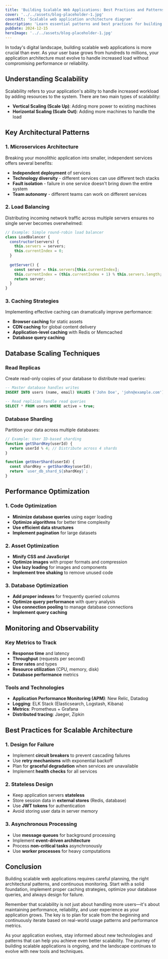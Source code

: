 ```yaml
---
title: 'Building Scalable Web Applications: Best Practices and Patterns'
cover: '../../assets/blog-placeholder-1.jpg'
coverAlt: 'Scalable web application architecture diagram'
description: 'Learn essential patterns and best practices for building web applications that can scale to millions of users'
pubDate: 2024-12-15
heroImage: '../../assets/blog-placeholder-1.jpg'
---
```


In today's digital landscape, building scalable web applications is more crucial than ever. As your user base grows from hundreds to millions, your application architecture must evolve to handle increased load without compromising performance or reliability.

## Understanding Scalability

Scalability refers to your application's ability to handle increased workload by adding resources to the system. There are two main types of scalability:

- **Vertical Scaling (Scale Up)**: Adding more power to existing machines
- **Horizontal Scaling (Scale Out)**: Adding more machines to handle the load

## Key Architectural Patterns

### 1. Microservices Architecture

Breaking your monolithic application into smaller, independent services offers several benefits:

- **Independent deployment** of services
- **Technology diversity** - different services can use different tech stacks
- **Fault isolation** - failure in one service doesn't bring down the entire system
- **Team autonomy** - different teams can work on different services

### 2. Load Balancing

Distributing incoming network traffic across multiple servers ensures no single server becomes overwhelmed:

```javascript
// Example: Simple round-robin load balancer
class LoadBalancer {
  constructor(servers) {
    this.servers = servers;
    this.currentIndex = 0;
  }
  
  getServer() {
    const server = this.servers[this.currentIndex];
    this.currentIndex = (this.currentIndex + 1) % this.servers.length;
    return server;
  }
}
```

### 3. Caching Strategies

Implementing effective caching can dramatically improve performance:

- **Browser caching** for static assets
- **CDN caching** for global content delivery
- **Application-level caching** with Redis or Memcached
- **Database query caching**

## Database Scaling Techniques

### Read Replicas

Create read-only copies of your database to distribute read queries:

```sql
-- Master database handles writes
INSERT INTO users (name, email) VALUES ('John Doe', 'john@example.com');

-- Read replicas handle read queries
SELECT * FROM users WHERE active = true;
```

### Database Sharding

Partition your data across multiple databases:

```javascript
// Example: User ID-based sharding
function getShardKey(userId) {
  return userId % 4; // Distribute across 4 shards
}

function getUserShard(userId) {
  const shardKey = getShardKey(userId);
  return `user_db_shard_${shardKey}`;
}
```

## Performance Optimization

### 1. Code Optimization

- **Minimize database queries** using eager loading
- **Optimize algorithms** for better time complexity
- **Use efficient data structures**
- **Implement pagination** for large datasets

### 2. Asset Optimization

- **Minify CSS and JavaScript**
- **Optimize images** with proper formats and compression
- **Use lazy loading** for images and components
- **Implement tree shaking** to remove unused code

### 3. Database Optimization

- **Add proper indexes** for frequently queried columns
- **Optimize query performance** with query analysis
- **Use connection pooling** to manage database connections
- **Implement query caching**

## Monitoring and Observability

### Key Metrics to Track

- **Response time** and latency
- **Throughput** (requests per second)
- **Error rates** and types
- **Resource utilization** (CPU, memory, disk)
- **Database performance** metrics

### Tools and Technologies

- **Application Performance Monitoring (APM)**: New Relic, Datadog
- **Logging**: ELK Stack (Elasticsearch, Logstash, Kibana)
- **Metrics**: Prometheus + Grafana
- **Distributed tracing**: Jaeger, Zipkin

## Best Practices for Scalable Architecture

### 1. Design for Failure

- Implement **circuit breakers** to prevent cascading failures
- Use **retry mechanisms** with exponential backoff
- Plan for **graceful degradation** when services are unavailable
- Implement **health checks** for all services

### 2. Stateless Design

- Keep application servers **stateless**
- Store session data in **external stores** (Redis, database)
- Use **JWT tokens** for authentication
- Avoid storing user data in server memory

### 3. Asynchronous Processing

- Use **message queues** for background processing
- Implement **event-driven architecture**
- Process **non-critical tasks** asynchronously
- Use **worker processes** for heavy computations

## Conclusion

Building scalable web applications requires careful planning, the right architectural patterns, and continuous monitoring. Start with a solid foundation, implement proper caching strategies, optimize your database queries, and always design for failure.

Remember that scalability is not just about handling more users—it's about maintaining performance, reliability, and user experience as your application grows. The key is to plan for scale from the beginning and continuously iterate based on real-world usage patterns and performance metrics.

As your application evolves, stay informed about new technologies and patterns that can help you achieve even better scalability. The journey of building scalable applications is ongoing, and the landscape continues to evolve with new tools and techniques.
